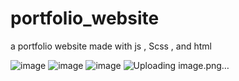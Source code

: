 # portfolio_website
a portfolio website made with js , Scss , and html


![image](https://github.com/PraneetBose/portfolio_website/assets/94593299/b24f367a-8b69-455a-a636-9f0c97c69824)
![image](https://github.com/PraneetBose/portfolio_website/assets/94593299/10622478-0a11-4ffd-846d-593afa7f52ce)
![image](https://github.com/PraneetBose/portfolio_website/assets/94593299/f9fe358d-b6f8-40c7-8f42-2b17cb6cc9ba)
![Uploading image.png…]()

